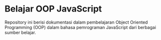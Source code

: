 # Belajar OOP JavaScript
Repository ini berisi dokumentasi dalam pembelajaran Object Oriented Programming (OOP) dalam bahasa pemrograman JavaScript dari berbagai sumber belajar.
